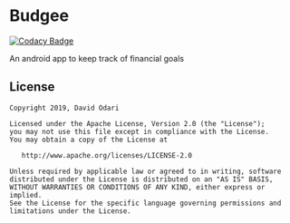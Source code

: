 # Budgee
[![Codacy Badge](https://api.codacy.com/project/badge/Grade/6b8d4b3c474b41f6bf8004d6704e3fc6)](https://www.codacy.com?utm_source=github.com&amp;utm_medium=referral&amp;utm_content=Davidodari/Budgee&amp;utm_campaign=Badge_Grade)

An android app to keep track of financial goals

## License

```
Copyright 2019, David Odari

Licensed under the Apache License, Version 2.0 (the "License");
you may not use this file except in compliance with the License.
You may obtain a copy of the License at

   http://www.apache.org/licenses/LICENSE-2.0

Unless required by applicable law or agreed to in writing, software
distributed under the License is distributed on an "AS IS" BASIS,
WITHOUT WARRANTIES OR CONDITIONS OF ANY KIND, either express or implied.
See the License for the specific language governing permissions and
limitations under the License.
```
